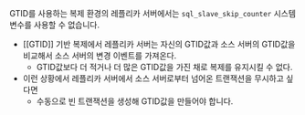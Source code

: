 
GTID를 사용하는 복제 환경의 레플리카 서버에서는 `sql_slave_skip_counter` 시스템변수를 사용할 수 없습니다. 
- [[GTID]] 기반 복제에서 레플리카 서버는 자신의 GTID값과 소스 서버의 GTID값을 비교해서 소스 서버의 변경 이벤트를 가져온다.
	- GTID값보다 더 적거나 더 많은 GTID값을 가진 채로 복제를 유지시킬 수 없다.
- 이런 상황에서 레플리카 서버에서 소스 서버로부터 넘어온 트랜잭션을 무시하고 싶다면 
	- 수동으로 빈 트랜잭션을 생성해 GTID값을 만들어야 합니다. 